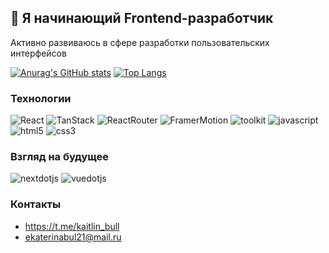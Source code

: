 ## 👋 Я начинающий Frontend-разработчик

Активно развиваюсь в сфере разработки пользовательских интерфейсов

[![Anurag's GitHub stats](https://github-readme-stats.vercel.app/api?username=katlinbulycheva&show_icons=true&hide=&theme=transparent&hide_border=true)](https://github.com/anuraghazra/github-readme-stats) [![Top Langs](https://github-readme-stats.vercel.app/api/top-langs/?username=katlinbulycheva&hide=matlab,faust,shell&theme=transparent&hide_border=true)](https://github.com/anuraghazra/github-readme-stats)

### Технологии

![React](https://img.shields.io/badge/-React-black?style=for-the-badge&logo=react&logoColor=15e0eb)
![TanStack](https://img.shields.io/badge/-TanStack-black?style=for-the-badge&logo=reactquery&logoColor=yellow)
![ReactRouter](https://img.shields.io/badge/-ReactRouter-black?style=for-the-badge&logo=ReactRouter&logoColor=red)
![FramerMotion](https://img.shields.io/badge/-framer-black?style=for-the-badge&logo=framer&logoColor=f745ee)
![toolkit](https://img.shields.io/badge/-toolkit-black?style=for-the-badge&logo=redux&logoColor=764ABC)
![javascript](https://img.shields.io/badge/-js-black?style=for-the-badge&logo=javascript&logoColor=yellow)
![html5](https://img.shields.io/badge/-html5-black?style=for-the-badge&logo=html5&logoColor=red)
![css3](https://img.shields.io/badge/-css3-black?style=for-the-badge&logo=css3&logoColor=1572B6)

### Взгляд на будущее 
![nextdotjs](https://img.shields.io/badge/-next.js-black?style=for-the-badge&logo=nextdotjs&logoColor=white)
![vuedotjs](https://img.shields.io/badge/-vue.js-black?style=for-the-badge&logo=vuedotjs&logoColor=4FC08D)

### Контакты
- https://t.me/kaitlin_bull
- ekaterinabul21@mail.ru